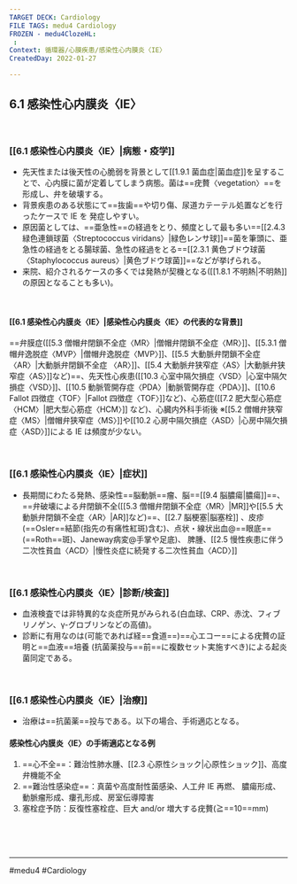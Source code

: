 ```yaml
---
TARGET DECK: Cardiology
FILE TAGS: medu4 Cardiology
FROZEN - medu4ClozeHL:
 : 
Context: 循環器/心膜疾患/感染性心内膜炎〈IE〉
CreatedDay: 2022-01-27

---
```


## 6.1 感染性心内膜炎〈IE〉

<br>

### [[6.1 感染性心内膜炎〈IE〉|病態・疫学]]
* 先天性または後天性の心脆弱を背景として[[1.9.1 菌血症|菌血症]]を呈することで、心内膜に菌が定着してしまう病態。菌は==疣贅〈vegetation〉==を形成し、弁を破壊する。
* 背景疾患のある状態にて==抜歯==や切り傷、尿道カテーテル処置などを行ったケースで IE を 発症しやすい。
* 原因菌としては、==亜急性==の経過をとり、頻度として最も多い==[[2.4.3 緑色連鎖球菌〈Streptococcus viridans〉|緑色レンサ球]]==菌を筆頭に、亜急性の経過をとる腸球菌、急性の経過をとる==[[2.3.1 黄色ブドウ球菌〈Staphylococcus aureus〉|黄色ブドウ球菌]]==などが挙げられる。
* 来院、紹介されるケースの多くでは発熱が契機となる([[1.8.1 不明熱|不明熱]]の原因となることも多い)。
<!--ID: 1643709296587-->



<br>

#### [[6.1 感染性心内膜炎〈IE〉|感染性心内膜炎〈IE〉の代表的な背景]]
==弁膜症([[5.3 僧帽弁閉鎖不全症〈MR〉|僧帽弁閉鎖不全症〈MR〉]]、[[5.3.1 僧帽弁逸脱症〈MVP〉|僧帽弁逸脱症〈MVP〉]]、[[5.5 大動脈弁閉鎖不全症〈AR〉|大動脈弁閉鎖不全症 〈AR〉]]、[[5.4 大動脈弁狭窄症〈AS〉|大動脈弁狭窄症〈AS〉]]など)==、先天性心疾患([[10.3 心室中隔欠損症〈VSD〉|心室中隔欠損症〈VSD〉]]、[[10.5 動脈管開存症〈PDA〉|動脈管開存症〈PDA〉]]、[[10.6 Fallot 四徴症〈TOF〉|Fallot 四徴症〈TOF〉]]など)、心筋症([[7.2 肥大型心筋症〈HCM〉|肥大型心筋症〈HCM〉]] など)、心臓内外科手術後
※[[5.2 僧帽弁狭窄症〈MS〉|僧帽弁狭窄症〈MS〉]]や[[10.2 心房中隔欠損症〈ASD〉|心房中隔欠損症〈ASD〉]]による IE は頻度が少ない。
<!--ID: 1655626838133-->



<br>

### [[6.1 感染性心内膜炎〈IE〉|症状]]
* 長期間にわたる発熱、感染性==脳動脈==瘤、脳==[[9.4 脳膿瘍|膿瘍]]==、==弁破壊による弁閉鎖不全([[5.3 僧帽弁閉鎖不全症〈MR〉|MR]]や[[5.5 大動脈弁閉鎖不全症〈AR〉|AR]]など)==、[[2.7 脳梗塞|脳塞栓]] 、皮疹(==Osler==結節(指先の有痛性紅斑)含む)、点状・線状出血@==眼底==(==Roth==斑)、Janeway病変@手掌や足底)、 脾腫、[[2.5 慢性疾患に伴う二次性貧血〈ACD〉|慢性炎症に続発する二次性貧血〈ACD〉]]
<!--ID: 1643709296594-->


<br>

### [[6.1 感染性心内膜炎〈IE〉|診断/検査]]
* 血液検査では非特異的な炎症所見がみられる(白血球、CRP、赤沈、フィブリノゲン、γ-グロブリンなどの高値)。
* 診断に有用なのは(可能であれば経==食道==)==心エコー==による疣贅の証明と==血液==培養 (抗菌薬投与==前==に複数セット実施すべき)による起炎菌同定である。
<!--ID: 1643709296601-->


<br>

### [[6.1 感染性心内膜炎〈IE〉|治療]]
* 治療は==抗菌薬==投与である。以下の場合、手術適応となる。 
#### 感染性心内膜炎〈IE〉の手術適応となる例
1. ==心不全==：難治性肺水腫、[[2.3 心原性ショック|心原性ショック]]、高度弁機能不全
2. ==難治性感染症==：真菌や高度耐性菌感染、人工弁 IE 再燃、 膿瘍形成、動脈瘤形成、瘻孔形成、房室伝導障害
3. 塞栓症予防：反復性塞栓症、巨大 and/or 増大する疣贅(≧==10==mm)
<!--ID: 1657496829482-->





<br><br><br>

---
#medu4 #Cardiology
